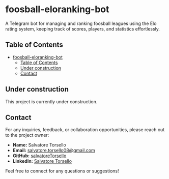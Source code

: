 # foosball-eloranking-bot
A Telegram bot for managing and ranking foosball leagues using the Elo rating system, keeping track of scores, players, and statistics effortlessly.

## Table of Contents

- [foosball-eloranking-bot](#foosball-eloranking-bot)
  - [Table of Contents](#table-of-contents)
  - [Under construction](#under-construction)
  - [Contact](#contact)

## Under construction

This project is currently under construction.

## Contact

For any inquiries, feedback, or collaboration opportunities, please reach out to the project owner:

- **Name:** Salvatore Torsello
- **Email:** [salvatore.torsello08@gmail.com](mailto:salvatore.torsello08@gmail.com)
- **GitHub:** [salvatoreTorsello](https://github.com/salvatoreTorsello)
- **LinkedIn:** [Salvatore Torsello](https://www.linkedin.com/in/salvatore-torsello/)

Feel free to connect for any questions or suggestions!
